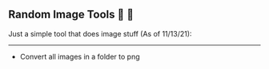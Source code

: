 ## Random Image Tools 📸 🔨
Just a simple tool that does image stuff
(As of 11/13/21):
____
* Convert all images in a folder to png
